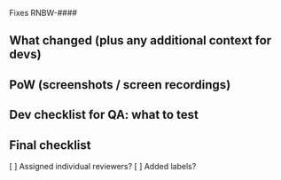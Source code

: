 Fixes RNBW-####

## What changed (plus any additional context for devs)

## PoW (screenshots / screen recordings)

## Dev checklist for QA: what to test

## Final checklist
[ ] Assigned individual reviewers?
[ ] Added labels?
 

